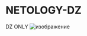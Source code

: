 # NETOLOGY-DZ
DZ ONLY
![изображение](https://user-images.githubusercontent.com/119407540/204493564-3b3d87ac-a107-49be-91b5-26b2d73a4c8f.png)
